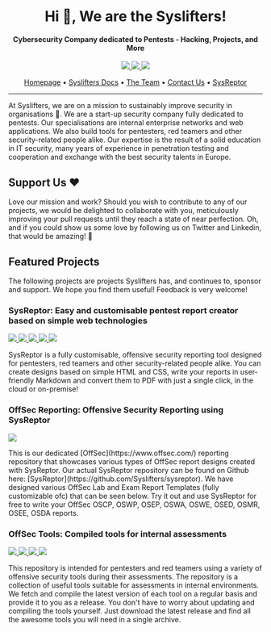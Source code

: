 <h1 align="center"> Hi 👋, We are the Syslifters!</h1>
<h4 align="center">Cybersecurity Company dedicated to Pentests - Hacking, Projects, and More</h4>
<p align="center">
<a href="https://www.linkedin.com/company/syslifters/">
    <img src="https://img.shields.io/badge/-Linkedin-blue?style=flat-square&logo=linkedin">
</a>
<a href="https://twitter.com/intent/user?screen_name=syslifters">
    <img src="https://img.shields.io/twitter/follow/syslifters?style=social">
</a>
<a href="https://twitter.com/intent/user?screen_name=sysreptor">
    <img src="https://img.shields.io/twitter/follow/sysreptor?style=social">
</a>
</p>
<p align="center">
  <a href="https://www.syslifters.com/en/home">Homepage</a> •
  <a href="https://docs.syslifters.com/en/">Syslifters Docs</a> •
  <a href="https://www.syslifters.com/en/team">The Team</a> •
  <a href="https://docs.syslifters.com/en/contact-us/">Contact Us</a> •
  <a href="https://docs.sysreptor.com/">SysReptor</a>
</p>

---
At Syslifters, we are on a mission to sustainably improve security in organisations 🚀. We are a start-up security company fully dedicated to pentests. Our specialisations are internal enterprise networks and web applications. We also build tools for pentesters, red teamers and other security-related people alike. Our expertise is the result of a solid education in IT security, many years of experience in penetration testing and cooperation and exchange with the best security talents in Europe.

## Support Us ❤️ 
Love our mission and work? Should you wish to contribute to any of our projects, we would be delighted to collaborate with you, meticulously improving your pull requests until they reach a state of near perfection. Oh, and if you could show us some love by following us on Twitter and Linkedin, that would be amazing! 🙌

## Featured Projects
The following projects are projects Syslifters has, and continues to, sponsor and support. We hope you find them useful! Feedback is very welcome!

### SysReptor: Easy and customisable pentest report creator based on simple web technologies
<p>
<a href="https://github.com/syslifters/sysreptor/">
    <img src="https://img.shields.io/github/stars/Syslifters/sysreptor?color=yellow&style=flat-square">
</a>
<a href="https://github.com/syslifters/sysreptor/releases/latest">
    <img src="https://img.shields.io/github/v/release/syslifters/sysreptor?color=green&style=flat-square">
</a>
<a href="https://github.com/syslifters/sysreptor/releases/latest">
    <img src="https://img.shields.io/github/release-date/syslifters/sysreptor?color=blue&style=flat-square">
</a>
<a href="https://github.com/syslifters/sysreptor/releases/latest">
    <img src="https://img.shields.io/github/repo-size/syslifters/sysreptor?color=red&style=flat-square">
</a>
<a href="https://twitter.com/intent/user?screen_name=sysreptor">
    <img src="https://img.shields.io/twitter/follow/sysreptor?style=social">
</a>
</p>
SysReptor is a fully customisable, offensive security reporting tool designed for pentesters, red teamers and other security-related people alike. You can create designs based on simple HTML and CSS, write your reports in user-friendly Markdown and convert them to PDF with just a single click, in the cloud or on-premise!

### OffSec Reporting: Offensive Security Reporting using SysReptor
<p>
<a href="https://github.com/syslifters/OffSec-Reporting/">
    <img src="https://img.shields.io/github/stars/Syslifters/OffSec-Reporting?color=yellow&style=flat-square">
</a>
</p>
This is our dedicated [OffSec](https://www.offsec.com/) reporting repository that showcases various types of OffSec report designs created with SysReptor. Our actual SysReptor repository can be found on Github here: [SysReptor](https://github.com/Syslifters/sysreptor). We have designed various OffSec Lab and Exam Report Templates (fully customizable ofc) that can be seen below. Try it out and use SysReptor for free to write your OffSec OSCP, OSWP, OSEP, OSWA, OSWE, OSED, OSMR, OSEE, OSDA reports.

### OffSec Tools: Compiled tools for internal assessments
<p>
<a href="https://github.com/syslifters/offsec-tools/">
    <img src="https://img.shields.io/github/stars/Syslifters/offsec-tools?color=yellow&style=flat-square">
</a>
<a href="https://github.com/syslifters/offsec-tools/releases/latest">
    <img src="https://img.shields.io/github/v/release/syslifters/offsec-tools?color=green&style=flat-square">
</a>
<a href="https://github.com/syslifters/offsec-tools/releases/latest">
    <img src="https://img.shields.io/github/release-date/syslifters/offsec-tools?color=blue&style=flat-square">
</a>
<a href="https://github.com/syslifters/offsec-tools/releases/latest">
    <img src="https://img.shields.io/github/repo-size/syslifters/offsec-tools?color=red&style=flat-square">
</a>
</p>
This repository is intended for pentesters and red teamers using a variety of offensive security tools during their assessments. The repository is a collection of useful tools suitable for assessments in internal environments. We fetch and compile the latest version of each tool on a regular basis and provide it to you as a release. You don't have to worry about updating and compiling the tools yourself. Just download the latest release and find all the awesome tools you will need in a single archive.
